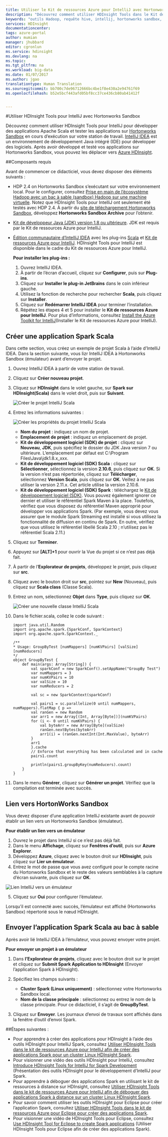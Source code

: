 ```yaml
---
title: Utiliser le Kit de ressources Azure pour IntelliJ avec Hortonworks Sandbox | Microsoft Docs
description: "Découvrez comment utiliser HDInsight Tools dans le Kit de ressources Azure pour IntelliJ avec Hortonworks Sandbox."
keywords: "outils Hadoop, requête hive, intellij, hortonworks sandbox, kit de ressources azure pour intellij"
services: HDInsight
documentationcenter: 
tags: azure-portal
author: mumian
manager: jhubbard
editor: cgronlun
ms.service: hdinsight
ms.devlang: na
ms.topic: 
ms.tgt_pltfrm: na
ms.workload: big-data
ms.date: 01/07/2017
ms.author: jgao
translationtype: Human Translation
ms.sourcegitcommit: bb700c7de96712666bc4be1f8e430a2e94761f69
ms.openlocfilehash: b52e5bcf443afd05bf8cc37ce436cb80ab41412f


---
```

#<a name="use-hdinsight-tools-for-intellij-with-hortonworks-sandbox"></a>Utiliser HDInsight Tools pour IntelliJ avec Hortonworks Sandbox

Découvrez comment utiliser HDInsight Tools pour IntelliJ pour développer des applications Apache Scala et tester les applications sur [Hortonworks Sandbox](http://hortonworks.com/products/sandbox/) en cours d’exécution sur votre station de travail. [IntelliJ IDEA](https://www.jetbrains.com/idea/) est un environnement de développement Java intégré (IDE) pour développer des logiciels. Après avoir développé et testé vos applications sur Hortonworks Sandbox, vous pouvez les déplacer vers [Azure HDInsight](hdinsight-hadoop-introduction.md).

##<a name="prerequisites"></a>Composants requis

Avant de commencer ce didacticiel, vous devez disposer des éléments suivants :

- HDP 2.4 on Hortonworks Sandbox s’exécutant sur votre environnement local. Pour le configurer, consultez [Prise en main de l’écosystème Hadoop avec un bac à sable (sandbox) Hadoop sur une machine virtuelle](hdinsight-hadoop-emulator-get-started.md). Notez que HDInsight Tools pour IntelliJ ont seulement été testés avec HDP 2.4. À partir du [site de téléchargement Hortonworks Sandbox](http://hortonworks.com/downloads/#sandbox), développez **Hortonworks Sandbox Archive** pour l’obtenir.
- [Kit de développeur Java (JDK) version 1.8 ou ultérieure](http://www.oracle.com/technetwork/java/javase/downloads/jdk8-downloads-2133151.html). JDK est requis par le Kit de ressources Azure pour IntelliJ.
- [Édition communautaire d’IntelliJ IDEA](https://www.jetbrains.com/idea/download) avec les plug-ins [Scala](https://plugins.jetbrains.com/idea/plugin/1347-scala) et [Kit de ressources Azure pour IntelliJ](../azure-toolkit-for-intellij.md). HDInsight Tools pour IntelliJ est disponible dans le cadre du Kit de ressources Azure pour IntelliJ. 

  **Pour installer les plug-ins :**

  1. Ouvrez IntelliJ IDEA.
  2. À partir de l’écran d’accueil, cliquez sur **Configurer**, puis sur **Plug-ins**.
  3. Cliquez sur **Installer le plug-in JetBrains** dans le coin inférieur gauche.
  4. Utilisez la fonction de recherche pour rechercher **Scala**, puis cliquez sur **Installer**.
  5. Cliquez sur **Redémarrer IntelliJ IDEA** pour terminer l’installation.
  6. Répétez les étapes 4 et 5 pour installer le **Kit de ressources Azure pour IntelliJ**. Pour plus d’informations, consultez [Install the Azure Toolkit for IntelliJ](../azure-toolkit-for-intellij-installation.md)(Installer le Kit de ressources Azure pour IntelliJ).

## <a name="create-a-spark-scala-application"></a>Créer une application Spark Scala

Dans cette section, vous créez un exemple de projet Scala à l’aide d’IntelliJ IDEA. Dans la section suivante, vous lizr IntelliJ IDEA à Hortonworks Sandbox (émulateur) avant d’envoyer le projet.

1. Ouvrez IntelliJ IDEA à partir de votre station de travail.
2. Cliquez sur **Créer nouveau projet**.
3. Cliquez sur **HDInsight** dans le volet gauche, sur **Spark sur HDInsight(Scala)** dans le volet droit, puis sur **Suivant**.

    ![Créer le projet IntelliJ Scala](./media/hdinsight-tools-for-intellij-with-hortonworks-sandbox/intellij-create-scala-project.png)
4. Entrez les informations suivantes :

    ![Créer les propriétés du projet IntelliJ Scala](./media/hdinsight-tools-for-intellij-with-hortonworks-sandbox/intellij-create-scala-project-properties.png)

    - **Nom du projet** : indiquez un nom de projet.
    - **Emplacement de projet** : indiquez un emplacement de projet.
    - **Kit de développement logiciel (SDK) de projet** : cliquez sur **Nouveau**, **JDK**, puis spécifiez le dossier du JDK Java version 7 ou ultérieure.  L’emplacement par défaut est C:\Program Files\Java\jdk1.8.x_xxx.
    - **Kit de développement logiciel (SDK) Scala** : cliquez sur **Sélectionner**, sélectionnez la version **2.10.6**, puis cliquez sur **OK**. Si la version n’est pas répertoriée, cliquez sur **Télécharger**, sélectionnez **Version Scala**, puis cliquez sur **OK**. Veillez à ne pas utiliser la version 2.11.x. Cet article utilise la version 2.10.6.
    - **Kit de développement logiciel (SDK) Spark** : téléchargez le [Kit de développement logiciel (SDK)](http://go.microsoft.com/fwlink/?LinkID=723585&clcid=0x409). Vous pouvez également ignorer ce dernier et utiliser le référentiel Spark Maven à la place. Toutefois, vérifiez que vous disposez du référentiel Maven approprié pour développer vos applications Spark. (Par exemple, vous devez vous assurer que le module Spark Streaming est installé si vous utilisez la fonctionnalité de diffusion en continu de Spark. En outre, vérifiez que vous utilisez le référentiel libellé Scala 2.10 ; n’utilisez pas le référentiel Scala 2.11.)
5. Cliquez sur **Terminer**.
6. Appuyez sur **[ALT]+1** pour ouvrir la Vue du projet si ce n’est pas déjà fait.
7. À partir de l’**Explorateur de projets**, développez le projet, puis cliquez sur **src**.
8. Cliquez avec le bouton droit sur **src**, pointez sur **New** (Nouveau), puis cliquez sur **Scala class** (Classe Scala).
9. Entrez un nom, sélectionnez **Objet** dans **Type**, puis cliquez sur **OK**.

    ![Créer une nouvelle classe IntelliJ Scala](./media/hdinsight-tools-for-intellij-with-hortonworks-sandbox/intellij-create-new-scala-class.png)
10. Dans le fichier.scala, collez le code suivant :

        import java.util.Random
        import org.apache.spark.{SparkConf, SparkContext}
        import org.apache.spark.SparkContext._

        /**
        * Usage: GroupByTest [numMappers] [numKVPairs] [valSize] [numReducers]
        */
        object GroupByTest {
            def main(args: Array[String]) {
                val sparkConf = new SparkConf().setAppName("GroupBy Test")
                var numMappers = 3
                var numKVPairs = 10
                var valSize = 10
                var numReducers = 2

                val sc = new SparkContext(sparkConf)

                val pairs1 = sc.parallelize(0 until numMappers, numMappers).flatMap { p =>
                val ranGen = new Random
                var arr1 = new Array[(Int, Array[Byte])](numKVPairs)
                for (i <- 0 until numKVPairs) {
                    val byteArr = new Array[Byte](valSize)
                    ranGen.nextBytes(byteArr)
                    arr1(i) = (ranGen.nextInt(Int.MaxValue), byteArr)
                }
                arr1
                }.cache
                // Enforce that everything has been calculated and in cache
                pairs1.count

                println(pairs1.groupByKey(numReducers).count)
            }
        }

11. Dans le menu **Générer**, cliquez sur **Générer un projet**. Vérifiez que la compilation est terminée avec succès.


## <a name="link-to-the-hortonworks-sandbox"></a>Lien vers HortonWorks Sandbox

Vous devez disposer d’une application IntelliJ existante avant de pouvoir établir un lien vers un Hortonworks Sandbox (émulateur).

**Pour établir un lien vers un émulateur**

1. Ouvrez le projet dans IntelliJ si ce n’est pas déjà fait.
2. Dans le menu **Affichage**, cliquez sur **Fenêtres d’outil**, puis sur **Azure Explorer**.
3. Développez **Azure**, cliquez avec le bouton droit sur **HDInsight**, puis cliquez sur **Lier un émulateur**.
4. Entrez le mot de passe que vous avez configuré pour le compte racine du Hortonworks Sandbox et le reste des valeurs semblables à la capture d’écran suivante, puis cliquez sur **OK**. 

  ![Lien IntelliJ vers un émulateur](./media/hdinsight-tools-for-intellij-with-hortonworks-sandbox/intellij-link-an-emulator.png)

5. Cliquez sur **Oui** pour configurer l’émulateur.

  Lorsqu’il est connecté avec succès, l’émulateur est affiché (Hortonworks Sandbox) répertorié sous le nœud HDInsight.

## <a name="submit-the-spark-scala-application-to-the-sandbox"></a>Envoyer l’application Spark Scala au bac à sable

Après avoir lié IntelliJ IDEA à l’émulateur, vous pouvez envoyer votre projet.

**Pour envoyer un projet à un émulateur**

1. Dans **l’Explorateur de projets**, cliquez avec le bouton droit sur le projet et cliquez sur **Submit Spark Application to HDInsight** (Envoyer l’application Spark à HDInsight).
2. Spécifiez les champs suivants :

    - **Cluster Spark (Linux uniquement)** : sélectionnez votre Hortonworks Sandbox local.
    - **Nom de la classe principale** : sélectionnez ou entrez le nom de la classe principale.  Pour ce didacticiel, il s’agit de **GroupByTest**.
3. Cliquez sur **Envoyer**. Les journaux d’envoi de travaux sont affichés dans la fenêtre d’outil d’envoi Spark.

##<a name="next-steps"></a>Étapes suivantes :

- Pour apprendre à créer des applications pour HDInsight à l’aide des outils HDInsight pour IntelliJ Spark, consultez [Utiliser HDInsight Tools dans le kit de ressources Azure pour IntelliJ afin de créer des applications Spark pour un cluster Linux HDInsight Spark](hdinsight-apache-spark-intellij-tool-plugin.md).
- Pour visionner une vidéo des outils HDInsight pour IntelliJ, consultez [Introduce HDInsight Tools for IntelliJ for Spark Development](https://mix.office.com/watch/1nqkqjt5xonza) (Présentation des outils HDInsight pour le développement d’IntelliJ pour Spark.
- Pour apprendre à déboguer des applications Spark en utilisant le kit de ressources à distance sur HDInsight, consultez [Utiliser HDInsight Tools dans le kit de ressources Azure pour IntelliJ afin de déboguer des applications Spark à distance sur un cluster Linux HDInsight Spark](hdinsight-apache-spark-intellij-tool-plugin-debug-jobs-remotely.md).
- Pour savoir comment utiliser les outils HDInsight pour Eclipse pour créer l’application Spark, consultez [Utiliser HDInsight Tools dans le kit de ressources Azure pour Eclipse pour créer des applications Spark](hdinsight-apache-spark-eclipse-tool-plugin.md).
- Pour visionner une vidéo de HDInsight Tools pour Eclipse, consultez [Use HDInsight Tool for Eclipse to create Spark applications](https://mix.office.com/watch/1rau2mopb6fha) (Utiliser HDInsight Tools pour Eclipse afin de créer des applications Spark).


<!--HONumber=Jan17_HO4-->


